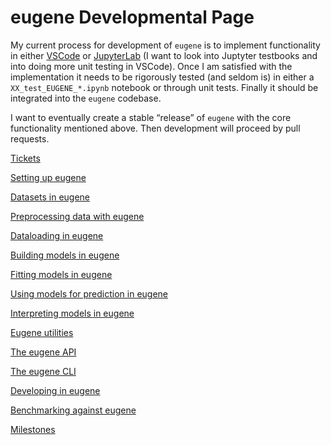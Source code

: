 # eugene Developmental Page

My current process for development of `eugene` is to implement functionality in either [VSCode](https://www.notion.so/VSCode-4e6186028a1248afb8c223b02ccbdc4f)  or [JupyterLab](https://www.notion.so/JupyterLab-f43de669114647988483cdece70b2722) (I want to look into Juptyter testbooks and into doing more unit testing in VSCode). Once I am satisfied with the implementation it needs to be rigorously tested (and seldom is) in either a `XX_test_EUGENE_*.ipynb` notebook or through unit tests. Finally it should be integrated into the `eugene` codebase.

I want to eventually create a stable “release” of `eugene` with the core functionality mentioned above. Then development will proceed by pull requests.

[Tickets](eugene%20Developmental%20Page%2093e6d46f569846b490260416a8521e9e/Tickets%2020a1345bdf9747d18672f5a1cdf10c58.csv)

[Setting up eugene](eugene%20Developmental%20Page%2093e6d46f569846b490260416a8521e9e/Setting%20up%20eugene%20b9d1019cbaef466e834dcec34d5a6844.md)

[Datasets in eugene](eugene%20Developmental%20Page%2093e6d46f569846b490260416a8521e9e/Datasets%20in%20eugene%206c3f29b1f8b14f7e93724072fe2c1f42.md)

[Preprocessing data with eugene](eugene%20Developmental%20Page%2093e6d46f569846b490260416a8521e9e/Preprocessing%20data%20with%20eugene%20cef0b0a9110040848840f3934877bfd8.md)

[Dataloading in eugene](eugene%20Developmental%20Page%2093e6d46f569846b490260416a8521e9e/Dataloading%20in%20eugene%20611b6adb3a9947a5b188a734acaa8a4f.md)

[Building models in eugene](eugene%20Developmental%20Page%2093e6d46f569846b490260416a8521e9e/Building%20models%20in%20eugene%20ff137050eb5b476498b3dcc619c87c9d.md)

[Fitting models in eugene](eugene%20Developmental%20Page%2093e6d46f569846b490260416a8521e9e/Fitting%20models%20in%20eugene%2085cca728ab764637a560454ccc81eb44.md)

[Using models for prediction in eugene](eugene%20Developmental%20Page%2093e6d46f569846b490260416a8521e9e/Using%20models%20for%20prediction%20in%20eugene%201fbcf454ab524569852ddc07a357e392.md)

[Interpreting models in eugene](eugene%20Developmental%20Page%2093e6d46f569846b490260416a8521e9e/Interpreting%20models%20in%20eugene%20f40551c9ab5940718e833ea088a97f0b.md)

[Eugene utilities](eugene%20Developmental%20Page%2093e6d46f569846b490260416a8521e9e/Eugene%20utilities%20aa5d58f3ad4a48cfbd998c1a5ada3ed9.md)

[The eugene API](eugene%20Developmental%20Page%2093e6d46f569846b490260416a8521e9e/The%20eugene%20API%2081869890c01248f1ae79f228cb32d8ba.md)

[The eugene CLI](eugene%20Developmental%20Page%2093e6d46f569846b490260416a8521e9e/The%20eugene%20CLI%2007f2c015a6ee45de8c0f854f9965d983.md)

[Developing in eugene](eugene%20Developmental%20Page%2093e6d46f569846b490260416a8521e9e/Developing%20in%20eugene%203686611d69e94676b2544cbda180228b.md)

[Benchmarking against eugene](eugene%20Developmental%20Page%2093e6d46f569846b490260416a8521e9e/Benchmarking%20against%20eugene%203fd483b8f4d849adad933ff1434ebbdc.md)

[Milestones](eugene%20Developmental%20Page%2093e6d46f569846b490260416a8521e9e/Milestones%20fd3dfd14f1c6416fa16321a692203c85.csv)